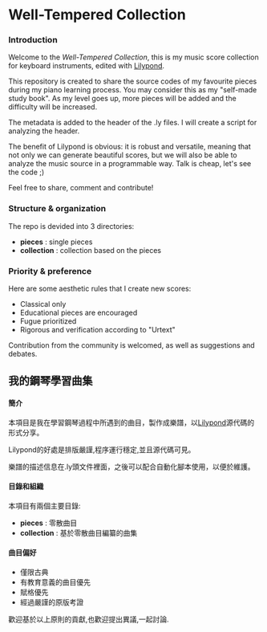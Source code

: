 # Well-Tempered Collection

### Introduction
Welcome to the _Well-Tempered Collection_, this is my music score collection for keyboard instruments, edited with [Lilypond](https://lilypond.org/).

This repository is created to share the source codes of my favourite pieces during my piano learning process. You may consider this as my "self-made study book". As my level goes up, more pieces will be added and the difficulty will be increased.

The metadata is added to the header of the .ly files. I will create a script for analyzing the header. 

The benefit of Lilypond is obvious: it is robust and versatile, meaning that not only we can generate beautiful scores, but we will also be able to analyze the music source in a programmable way. Talk is cheap, let's see the code ;)

Feel free to share, comment and contribute!

### Structure & organization

The repo is devided into 3 directories:

- **pieces** : single pieces
- **collection** : collection based on the pieces

### Priority & preference

Here are some aesthetic rules that I create new scores:

- Classical only
- Educational pieces are encouraged
- Fugue prioritized
- Rigorous and verification according to "Urtext"

Contribution from the community is welcomed, as well as suggestions and debates.



## 我的鋼琴學習曲集

#### 簡介

本項目是我在學習鋼琴過程中所遇到的曲目，製作成樂譜，以[Lilypond](https://lilypond.org/)源代碼的形式分享。

Lilypond的好處是排版嚴謹,程序運行穩定,並且源代碼可見。

樂譜的描述信息在.ly頭文件裡面，之後可以配合自動化腳本使用，以便於維護。

#### 目錄和組織

本項目有兩個主要目錄:

- **pieces** : 零散曲目
- **collection** : 基於零散曲目編纂的曲集

#### 曲目偏好

- 僅限古典
- 有教育意義的曲目優先
- 賦格優先
- 經過嚴謹的原版考證

歡迎基於以上原則的貢獻,也歡迎提出異議,一起討論.

